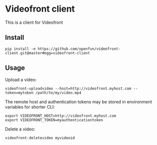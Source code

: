 # Videofront client

This is a client for Videofront

## Install

    pip install -e https://github.com/openfun/videofront-client.git@master#egg=videofront-client

## Usage

Upload a video:

    videofront-uploadvideo --host=http://videofront.myhost.com --token=mytoken /path/to/my/video.mp4

The remote host and authentication tokens may be stored in environment variables for shorter CLI:

    export VIDEOFRONT_HOST=http://videofront.myhost.com
    export VIDEOFRONT_TOKEN=myauthenticationtoken

Delete a video:

    videofront-deletevideo myvideoid
